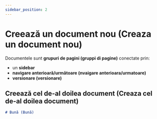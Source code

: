```yaml
---
sidebar_position: 2
---
```


# Creează un document nou (Creaza un document nou)

Documentele sunt **grupuri de pagini (gruppi di pagine)** conectate prin:

- un **sidebar**
- **navigare anterioară/următoare (nvaigare anterioara/urmatoare)**
- **versionare (versionare)**

## Creează cel de-al doilea document (Creaza cel de-al doilea document)

```md title="docs/hello.md"
# Bună (Bună)
```